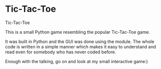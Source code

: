 # Tic-Tac-Toe
Tic-Tac-Toe

This is a small Python game resembling the popular Tic-Tac-Toe game. 

It was built in Python and the GUI was done using the <Tkinter> module. The whole code is written in a simple manner which makes it easy to understand and read even for somebody who has never coded before.

Enough with the talking, go on and look at my small interactive game:)
